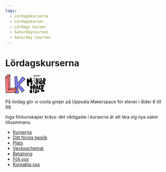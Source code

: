 ```yaml
---
tags:
  - Lördagskurserna
  - Lördagskurser
  - Lördags kurser
  - Saturdaycourses
  - Saturday courses
---
```


# Lördagskurserna

![Lördagskurser logo](logo/loerdagskurser_logo_64_x_60.png)
![Uppsala Makerspace logo](pics/ums_logo_2024/ums_logo_simple_60_x_60.png)

På lördag gör vi coola grejer på Uppsala Makerspace för elever i ålder 8 till 88.

Inga förkunskaper krävs:
det viktigaste i kurserna är att lära sig nya saker tillsammans.

- [Kurserna](kurserna/README.md)
- [Ditt första besök](ditt_foersta_besoek/README.md)
- [Plats](plats/README.md)
- [Veckoschemat](veckoschemat.md)
- [Betalning](betalning.md)
- [Följ oss](foelj_oss/README.md)
- [Kontakta oss](kontakta_oss.md)

